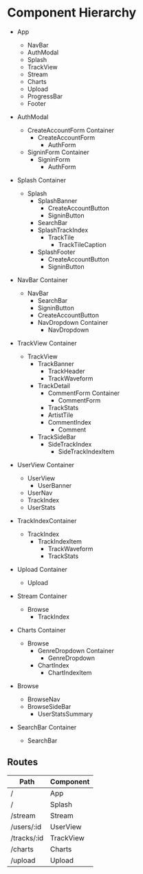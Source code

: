 # Component Hierarchy

- App
  - NavBar
  - AuthModal
  - Splash
  - TrackView
  - Stream
  - Charts
  - Upload
  - ProgressBar
  - Footer

- AuthModal
  - CreateAccountForm Container
    - CreateAccountForm
      - AuthForm
  - SigninForm Container
    - SigninForm
      - AuthForm

- Splash Container
  - Splash
    - SplashBanner
      - CreateAccountButton
      - SigninButton
    - SearchBar
    - SplashTrackIndex
      - TrackTile
        - TrackTileCaption
    - SplashFooter
      - CreateAccountButton
      - SigninButton

- NavBar Container
  - NavBar
    - SearchBar
    - SigninButton
    - CreateAccountButton
    - NavDropdown Container
      - NavDropdown

- TrackView Container
  - TrackView
    - TrackBanner
      - TrackHeader
      - TrackWaveform
    - TrackDetail
      - CommentForm Container
        - CommentForm
      - TrackStats
      - ArtistTile
      - CommentIndex
        - Comment
    - TrackSideBar
      - SideTrackIndex
        - SideTrackIndexItem

- UserView Container
  - UserView
    - UserBanner
  - UserNav
  - TrackIndex
  - UserStats

- TrackIndexContainer
  - TrackIndex
    - TrackIndexItem
      - TrackWaveform
      - TrackStats

- Upload Container
  - Upload

- Stream Container
  - Browse
    - TrackIndex

- Charts Container
  - Browse
    - GenreDropdown Container
      - GenreDropdown
    - ChartIndex
      - ChartIndexItem

- Browse
  - BrowseNav
  - BrowseSideBar
    - UserStatsSummary

- SearchBar Container
  - SearchBar

## Routes

Path | Component
---- | ---------
/  |   App
/  |   Splash
/stream | Stream
/users/:id | UserView
/tracks/:id | TrackView
/charts | Charts
/upload | Upload
